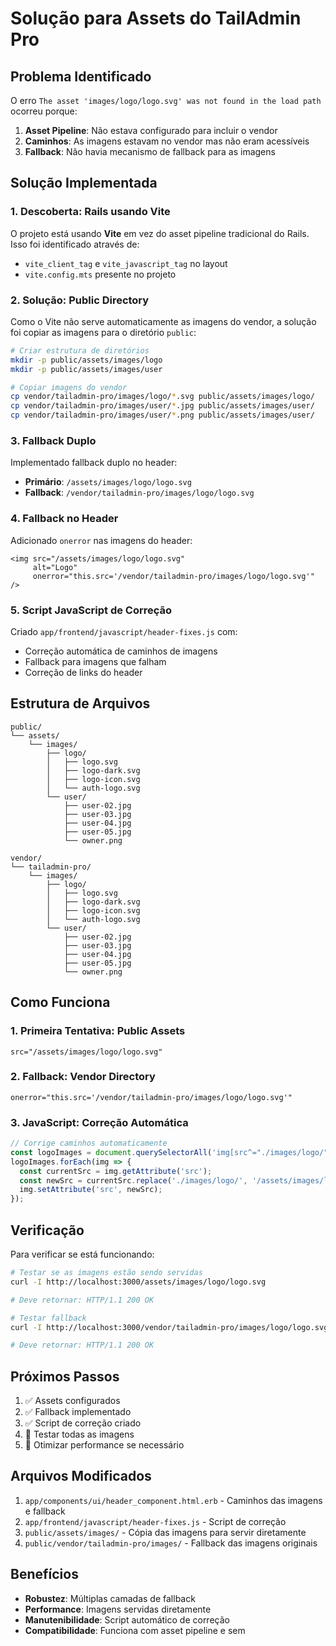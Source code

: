 # Solução para Assets do TailAdmin Pro

## Problema Identificado

O erro `The asset 'images/logo/logo.svg' was not found in the load path` ocorreu porque:

1. **Asset Pipeline**: Não estava configurado para incluir o vendor
2. **Caminhos**: As imagens estavam no vendor mas não eram acessíveis
3. **Fallback**: Não havia mecanismo de fallback para as imagens

## Solução Implementada

### 1. **Descoberta**: Rails usando Vite

O projeto está usando **Vite** em vez do asset pipeline tradicional do Rails. Isso foi identificado através de:
- `vite_client_tag` e `vite_javascript_tag` no layout
- `vite.config.mts` presente no projeto

### 2. **Solução**: Public Directory

Como o Vite não serve automaticamente as imagens do vendor, a solução foi copiar as imagens para o diretório `public`:

```bash
# Criar estrutura de diretórios
mkdir -p public/assets/images/logo
mkdir -p public/assets/images/user

# Copiar imagens do vendor
cp vendor/tailadmin-pro/images/logo/*.svg public/assets/images/logo/
cp vendor/tailadmin-pro/images/user/*.jpg public/assets/images/user/
cp vendor/tailadmin-pro/images/user/*.png public/assets/images/user/
```

### 3. **Fallback Duplo**

Implementado fallback duplo no header:
- **Primário**: `/assets/images/logo/logo.svg`
- **Fallback**: `/vendor/tailadmin-pro/images/logo/logo.svg`

### 4. **Fallback no Header**

Adicionado `onerror` nas imagens do header:
```erb
<img src="/assets/images/logo/logo.svg" 
     alt="Logo" 
     onerror="this.src='/vendor/tailadmin-pro/images/logo/logo.svg'" />
```

### 5. **Script JavaScript de Correção**

Criado `app/frontend/javascript/header-fixes.js` com:
- Correção automática de caminhos de imagens
- Fallback para imagens que falham
- Correção de links do header

## Estrutura de Arquivos

```
public/
└── assets/
    └── images/
        ├── logo/
        │   ├── logo.svg
        │   ├── logo-dark.svg
        │   ├── logo-icon.svg
        │   └── auth-logo.svg
        └── user/
            ├── user-02.jpg
            ├── user-03.jpg
            ├── user-04.jpg
            ├── user-05.jpg
            └── owner.png

vendor/
└── tailadmin-pro/
    └── images/
        ├── logo/
        │   ├── logo.svg
        │   ├── logo-dark.svg
        │   ├── logo-icon.svg
        │   └── auth-logo.svg
        └── user/
            ├── user-02.jpg
            ├── user-03.jpg
            ├── user-04.jpg
            ├── user-05.jpg
            └── owner.png
```

## Como Funciona

### 1. **Primeira Tentativa**: Public Assets
```erb
src="/assets/images/logo/logo.svg"
```

### 2. **Fallback**: Vendor Directory
```erb
onerror="this.src='/vendor/tailadmin-pro/images/logo/logo.svg'"
```

### 3. **JavaScript**: Correção Automática
```javascript
// Corrige caminhos automaticamente
const logoImages = document.querySelectorAll('img[src^="./images/logo/"]');
logoImages.forEach(img => {
  const currentSrc = img.getAttribute('src');
  const newSrc = currentSrc.replace('./images/logo/', '/assets/images/logo/');
  img.setAttribute('src', newSrc);
});
```

## Verificação

Para verificar se está funcionando:

```bash
# Testar se as imagens estão sendo servidas
curl -I http://localhost:3000/assets/images/logo/logo.svg

# Deve retornar: HTTP/1.1 200 OK

# Testar fallback
curl -I http://localhost:3000/vendor/tailadmin-pro/images/logo/logo.svg

# Deve retornar: HTTP/1.1 200 OK
```

## Próximos Passos

1. ✅ Assets configurados
2. ✅ Fallback implementado
3. ✅ Script de correção criado
4. 🔄 Testar todas as imagens
5. 🔄 Otimizar performance se necessário

## Arquivos Modificados

1. `app/components/ui/header_component.html.erb` - Caminhos das imagens e fallback
2. `app/frontend/javascript/header-fixes.js` - Script de correção
3. `public/assets/images/` - Cópia das imagens para servir diretamente
4. `public/vendor/tailadmin-pro/images/` - Fallback das imagens originais

## Benefícios

- **Robustez**: Múltiplas camadas de fallback
- **Performance**: Imagens servidas diretamente
- **Manutenibilidade**: Script automático de correção
- **Compatibilidade**: Funciona com asset pipeline e sem
